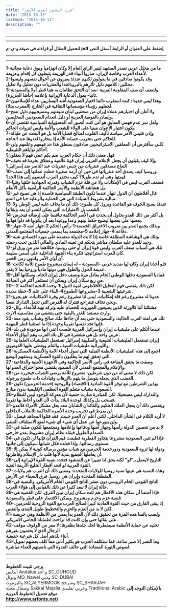 ```yaml
---
title: "شرح الصدور لعزم الأمور"
date: "2015-10-13"
lastmod: "2015-10-13"
description: ""
---
```

---

---

**لتحميل المقال أو قراءته في صيغة و-ن-م pdf إضغط على العنوان أو الرابط أسفل النص**

---



---

**1-ما من محلل عربي تصدر المشهد لينير الراي العام إلا وكان انهزاميا وبوق دعاية مجانية لأعداء العرب وخاصة لإيران: صاروا أنبياء قدر الهزيمة يثبطون كل إقدام وعزيمة.  
2-وقد يكونوا صادقين في ما يقولون لكنهم عندئذ يعبرون عن أحوال نفسهم وليسوا محللين: كلامهم دليل تأثرهم بالبروباغندا والعنتريات دون تحليل ولا تعليل.  
3-ولنضف أن صف المقاومة العربية -بعد أن التحق نظامان به هما قطر أولا والسعودية ثانيا- يمول الدعاية الإيرانية بإعلامه (حاشا الجزيرة).  
4-وهذا ليس جديدا: كنت استغرب دائما اختيار السعودية أشد اليساريين عداء للإسلاميين لجعلهم رؤساء مؤسساتها الثقافية في الخارج (المغرب مثلا).  
5-ولا أظن أن اختيارهم عملاء إيران من صحفيي لبنان شيعتهم ومسيحييهم دليل تفتح وإيمان بالقومية العربية أو دليل انعدام السعوديين المخلصين.  
6-ولعل سر عدم فهمي السابق هو أني كنت أتصور أنه المسؤولية السياسية تقتضي أن يكون اختيار الأعوان مبنيا على الولاء للشعب والأمة وليس لنزوات الحاكم.  
7-وإذن فليس الأمر سياسة تأليف القلوب لصالح قضايا الأمة بل هو البحث عن طبالة للحاكم حتى بتخريب حصانة الأمة إذ ينحازوا لعدوها عند الحاجة.  
8-لكني سأفترض أن المعلقين الاستراتيجيين صادقون بمنطق هذا حد فهمهم وعلمهم ولن أحاكم نواياهم التثبيطية.  
فهل معنى ذلك أن حكام العرب صم بكم عمي فهم لا يعقلون؟  
9-وإلا كيف يقبلون أن يجعل الإعلام العربي إيران قوة عالمية وعملاق بخردة قد تخيف النعاج مصدقين عنتريات من جنس عنتريات عبد الناصر ضد إسرائيل؟  
10-وروسيا كيف يصدق أحد عنترياتها في حين أن أزمة صغيرة حطت عملتها إلى نصف قيمتها وهي لم تدم طويلا؟ كيف يحتقر العرب أنفسهم إلى هذا الحد؟  
11-فضعف العرب ليس في الإمكانات ولا عن قلة عزم الشباب وقدرته الجهادية خلقيا وفنيا بل هشاشة الأنظمة والأسر الحاكمة الراضية بأكل الأنعام.  
12-قال أفلاطون أن الدول تنهار عندما تكون الطبقة السياسية فاسدة إذ هي تصبح غير مبالية بشروط السيادة التي هي الحماية والرعاية حبا في المتع.  
13-عندئذ يصبح الخوف هو القاعدة ويزول كل طموح: ذلك أن ما يخاف عليه ليس الوطن ولا الشعب بل الامتيازات التي يمكن للعدو أن يعد بإبقائها.  
14-بل أكثر من ذلك العدو يحاول أن يحدث في الأسر الحاكمة تنافسا على إرضائه فيحرض بعضها على بعضها ليصبح حكما بينهم وعدا ووعيدا بعد أن يكونوا قد ذلوا فهانوا.  
15-وبذلك يجمع العدو بين ضروب الاختراق الخمسة:1-رأس الحكم 2-جهاز أمنه 3-جهاز دفاعه 4-جهاز إعلامه 5-مجتمعه بما يسمى جمعيات المجتمع المدني.  
16-وتلك هي الهشاشة المطلقة خاصة إذا كانت الدولة معتمدة على مورد اقتصادي شبه وحيد للعدو عليه سلطان مباشر يتحكم في تعينه المادي والمالي اللذين تحت رحمته.  
17-تلك هي أسباب ضعف العرب وليس قوة إيران أو حتى روسيا. فكلاهما نمر من ورق لو كان للعرب استراتيجيا فكرة بناء الجبهة الداخلية على أسس سليمة.  
آن أوان الأمر وانتهى زمن الخمر.  
18-فلو أخذنا إيران وكان لها ضديد عربي -السعودية – له إيمان بمشروع طموح للأمة لكانت عديمة الحول والطول فهي دونها ماديا وروحيا بما لا يقدر.  
19-فماديا السعودية دخلها الوطني الخام يعادل مرة ونصف دخل إيران الخام. وسكانها أقل من ربع سكان إيران ويمكن أن تستثمر أكثر في المناعة.  
20-لكن ذلك يقتضي فهم التحليل الأفلاطوني لقوة الدول:1-وحدة النخبة الحاكمة 2-شرعيتها الشعبية 3-مشروعها الطموح4-البناء على علم 5-خطة مديدة.  
21-عدونا له مشروع رغم قلة إمكانياته. ليس لنا مشروع رغم وفرة الامكانيات. هو يجرؤ ونحن نخاف فنتراجع فنترك له الفرص التي تجعل التدارك صعبا.  
22-مشكلنا أننا كالورثة الذين يضيعون الموروث للخصام عليه وتركه نهبة للأعداء. وكل وارث مستعد للغدر بالبقية حتى يتشفى من مقاسميه الارث.  
23-تلك هي لعنة العرب الحالية: والسعودية حتى بعد أن جاءها ملك صالح وشباب يقود معه فإنها تجد نفسها تقريبا وحيدة إذا ما استثنيا قطر للمهمة.  
24-عندما أتكلم على مليشيات إيران وإسرائيل العربية فلست أعني انها موجودة في بلد عربي واحد بل هي منتشرة في كل بلاد العرب وهم أبواق الأعداء.  
25-إيران تستعمل المليشيات الشيعية والصليبية إسرائيل تستعمل المليشيات العلمانية والليبرالية مليشيات السيف والقلم ويغطي عليها القوميون.  
26-اجمع إلى هذه المليشيات الأنظمة القبلية التي تمول أعداء الامة والأنظمة العسكرية التي تحقق لهم ما يطلبون بالقوة العسكرية وستفهم الوضع.  
27-وصفت ما يحقق المناعة في رأس الأسر الحاكمة وفي الأجهزة الأمنية والدفاعية والإعلام والمجتمع المدني لأن الصمود يقتضي محو اختراق العدو لها.  
28-لكن ذلك لا معنى له من دون شرطين: مشروع للأمة يرضي الشباب فيحرره من الغضب الذي يجعله يتوسل ما يتهم بالإرهاب وقيادات ذات طموح ورجولة.  
29-بهذين الشرطين مع توفر القوة المادية (الاقتصاد) والروحية (خدمة الحرمين) تكون السعودية بشباب متعلم القوة العظمى الإقليمية بدون منازع.  
30-والتدارك ليس مستحيلا. لكن المبادرة صارت حتمية لأن معركة الوجود ليس للنظام فسحب بل وكذلك لوحدة البلاد بدأت لأن العدو أحاط بها تقريبا.  
31-ويقتضي ذلك أن يعجل الملك الحكيم والقائدان الشابان معه بحل مشكل الأمراء فالعدو لن يفرط في تخريب وحدة الأسرة الحاكمة للانقلاب الداخلي.  
32-لا أريد الكلام في الشأن الداخلي. لكني أعلم أن العدو خبيث. فقد قتلوا المجاهد فيصل. ولن يتورعوا عن عمل أي شيء أي شيء لمنع الاستئناف السني.  
33-لا بد من تحصين الدولة رأسها وجهاز أمنها ودفاعها وإعلامها ومجتمعها لتكون صلبة في الصدام الطويل فبقاء نظام إيران مشروط بعدو خارجي.  
34-فإذا لم تتبن السعودية مشروعا يتجاوز القطرية فطبقت قيم القرآن فإنها لن تكون في مستوى رسالتها. وإذا فعلت فكل شبابها سيكون إلى جانبها.  
35-ودولة لها ثروة السعودية ودورخدمة الحرمين مع شباب مؤمن برسالة كونية لا يمكن إلا أن يعاملها الجميع بندية لأنها قلب دار الإسلام وقاطرتها.  
36-التاريخ لايعمل بـ”لو” لكنه يحق لنا تعبيرا عن المنشود فنحدد نسبة القوة الإيرانية إلى القوة العربية لو اتحد أقطار الخليج الأربعة الغنية.  
37-وهذه النسبة هي عينها نسبة روسيا للولايات المتحدة: ومعنى ذلك أن العرب هم ولايات المنطقة المتحدة وإيران هي روسيا. فرق السماء عن الأرض.  
38-الناتج القومي الخام الروسي دون عشر الناتج القومي الخام الأمريكي. والنسبة في حالة إيران لا تبعد كثيرا عن ذلك بالقياس إلى هؤلاء العرب.  
39-فإذا أضفنا أن سكان هذه الأقطار هم ثلث سكان إيران تبين الفرق. لكن القضية هي قضية عزم وحزم ومشروع. ويمكن الاقتصار على قطر والسعودية.  
40-إذ يبقى الفارق من حيث القوة المادية كبيرا لصالح العرب مع القوة الروحية للحرمين. لكن لا بد من العزم والحزم والتخطيط طويل المدى والنفس.  
41-ولست يائسا هذه المرة من تحقيق ذلك لأن العدو بدأ يمس من الأنظمة وهي حريصة على بقائها حتى وإن كانت قد تراخت اطمئنانا للحامي الامريكي.  
42-تخليه عن حماية الأنظمة سيضطرها لحك جلدها بظفرها: لا مفر من الوقوف موقف الرجال الذي لا يحتمون بغيرهم  
أبناء بلدهم أصل كل شرعية حقيقية.  
43-وما النصر إلا صبر ساعة: فما ستكلفه الحرب هو بكثير أدنى مما كلف بعضهم تمويل لصوص الثورة المضادة التي حالف العدوة التي ناصبتهم العداء مباشرة.**

---

---

**يرجى تثبيت الخطوط**   
 أندلس Andalus  و أحد SC\_OUHOUD  
 ونوال MO\_Nawel  ودبي SC\_DUBAI   
 واليرموك SC\_ALYERMOOK  وشرجح SC\_SHARJAH   
 وصقال مجلة Sakkal Majalla وعربي تقليدي Traditional Arabic  **بالإمكان التوجه إلى موقع تحميل الخطوط العربية  
 http://www.arfonts.net/**

---

###